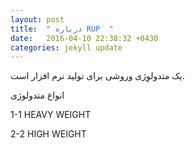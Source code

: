 ```yaml
---
layout: post
title:  " درباره RUP  "
date:   2016-04-10 22:38:32 +0430
categories: jekyll update
---
```

یک متدولوِژی وروشی برای تولید نرم افزار است.

انواع متدولوژی


1-1 HEAVY WEIGHT

2-2 HIGH WEIGHT

